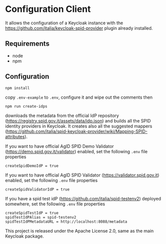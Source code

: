 # Configuration Client
It allows the configuration of a Keycloak instance with the https://github.com/italia/keycloak-spid-provider plugin already installed.

## Requirements
* node
* npm

## Configuration
```
npm install
```

copy `.env-example` to `.env`, configure it and wipe out the comments then


```
npm run create-idps
```
downloads the metadata from the official IdP repository (https://registry.spid.gov.it/assets/data/idp.json) and builds all the SPID identity providers in Keycloak. It creates also all the suggested mappers (https://github.com/italia/spid-keycloak-provider/wiki/Mapping-SPID-attributes).

If you want to have official AgID SPID Demo Validator (https://demo.spid.gov.it/validator) enabled, set the following `.env` file properties

```
createSpidDemoIdP = true 
```

If you want to have official AgID SPID Validator (https://validator.spid.gov.it) enabled, set the following `.env` file properties

```
createSpidValidatorIdP = true 
``` 

If you have a spid test idP (https://github.com/italia/spid-testenv2) deployed somewhere, set the following `.env` file properties

```
createSpidTestIdP = true 
spidTestIdPAlias = spid-testenv2
spidTestIdPMetadataURL = http://localhost:8088/metadata
```

This project is released under the Apache License 2.0, same as the main Keycloak
package.